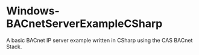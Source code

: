 # Windows-BACnetServerExampleCSharp
A basic BACnet IP server example written in CSharp using the CAS BACnet Stack. 
